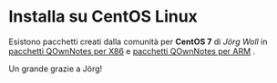 # Installa su CentOS Linux

Esistono pacchetti creati dalla comunità per **CentOS 7** di *Jörg Woll* in [pacchetti QOwnNotes per X86](http://wilhelm949.spdns.org:10443/w3bservice/7/x86_64/w3bservice/Packages/repoview/qownnotes.html) e [pacchetti QOwnNotes per ARM](http://wilhelm949.spdns.org:10443/w3bservice/7/armhfp/w3bservice/Packages/repoview/qownnotes.html) .

Un grande grazie a Jörg!
